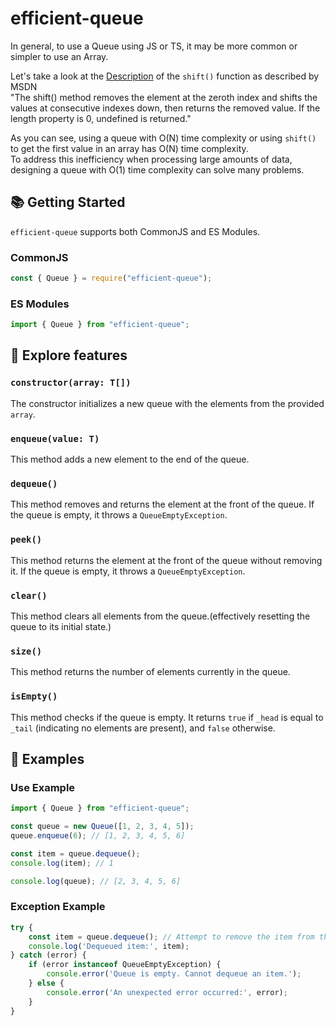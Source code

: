 # efficient-queue

In general, to use a Queue using JS or TS, it may be more common or simpler to use an Array.

Let's take a look at the [Description](https://developer.mozilla.org/en-US/docs/Web/JavaScript/Reference/Global_Objects/Array/shift#return_value) of the `shift()` function as described by MSDN  
"The shift() method removes the element at the zeroth index and shifts the values at consecutive indexes down, then returns the removed value. If the length property is 0, undefined is returned."

As you can see, using a queue with O(N) time complexity or using `shift()` to get the first value in an array has O(N) time complexity.  
To address this inefficiency when processing large amounts of data, designing a queue with O(1) time complexity can solve many problems.  


## 📚 Getting Started

`efficient-queue` supports both CommonJS and ES Modules.

### CommonJS

```javascript
const { Queue } = require("efficient-queue");
```

### ES Modules

```javascript
import { Queue } from "efficient-queue";
```

## 🔎 Explore features

### `constructor(array: T[])`

The constructor initializes a new queue with the elements from the provided `array`. 


### `enqueue(value: T)`

This method adds a new element to the end of the queue.

### `dequeue()`

This method removes and returns the element at the front of the queue. If the queue is empty, it throws a `QueueEmptyException`.

### `peek()`

This method returns the element at the front of the queue without removing it. If the queue is empty, it throws a `QueueEmptyException`.  


### `clear()`

This method clears all elements from the queue.(effectively resetting the queue to its initial state.)

### `size()`

This method returns the number of elements currently in the queue. 

### `isEmpty()`

This method checks if the queue is empty. It returns `true` if `_head` is equal to `_tail` (indicating no elements are present), and `false` otherwise.  


## 🌈 Examples

### Use Example
```typescript
import { Queue } from "efficient-queue";

const queue = new Queue([1, 2, 3, 4, 5]);
queue.enqueue(6); // [1, 2, 3, 4, 5, 6]

const item = queue.dequeue();
console.log(item); // 1 

console.log(queue); // [2, 3, 4, 5, 6]
```

### Exception Example
```typescript
try {
    const item = queue.dequeue(); // Attempt to remove the item from the queue.
    console.log('Dequeued item:', item);
} catch (error) {
    if (error instanceof QueueEmptyException) {
        console.error('Queue is empty. Cannot dequeue an item.');
    } else {
        console.error('An unexpected error occurred:', error);
    }
}
```